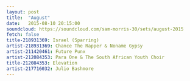 ```yaml
---
layout: post
title:  "August"
date:   2015-08-10 20:15:00
soundcloud: https://soundcloud.com/sam-morris-30/sets/august-2015
fetch: false
title-218931369: Israel (Sparring)
artist-218931369: Chance The Rapper & Noname Gypsy
artist-211420461: Future Punx
artist-212084353: Para One & The South African Youth Choir
title-212084353: Elevation
artist-217716032: Julio Bashmore
---
```

